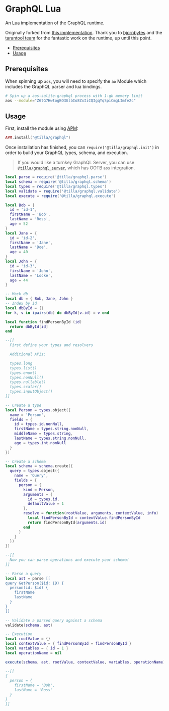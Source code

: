 # GraphQL Lua

An Lua implementation of the GraphQL runtime.

Originally forked from
[this implementation](https://github.com/tarantool/graphql). Thank you to [bjornbytes](https://github.com/bjornbytes/graphql-lua) and the [tarantool team](https://github.com/tarantool/graphql) for the fantastic work on the runtime, up until this point.

<!-- toc -->

- [Prerequisites](#prerequisites)
- [Usage](#usage)

<!-- tocstop -->

## Prerequisites

When spinning up `aos`, you will need to specify the `ao` Module which includes
the GraphQL parser and lua bindings.

```sh
# Spin up a aos-sqlite-graphql process with 1-gb memory limit
aos --module="Z6tG7HwtogBO3GlbIo8ZxIiCQIgqYqSpiCmgLImfe2c"
```

## Usage

First, install the module using [APM](https://apm.betteridea.dev/):

```lua
APM.install("@tilla/graphql")
```

Once installation has finished, you can `require('@tilla/graphql.init')` in order to
build your GraphQL types, schema, and execution.

> If you would like a turnkey GraphQL Server, you can use
> [`@tilla/graphql_server`](../server/), which has OOTB `aos` integration.

```lua
local parse = require('@tilla/graphql.parse')
local schema = require('@tilla/graphql.schema')
local types = require('@tilla/graphql.types')
local validate = require('@tilla/graphql.validate')
local execute = require('@tilla/graphql.execute')

local Bob = {
  id = 'id-1',
  firstName = 'Bob',
  lastName = 'Ross',
  age = 52
}
local Jane = {
  id = 'id-2',
  firstName = 'Jane',
  lastName = 'Doe',
  age = 40
}
local John = {
  id = 'id-3',
  firstName = 'John',
  lastName = 'Locke',
  age = 44
}

-- Mock db
local db = { Bob, Jane, John }
-- Index by id
local dbById = {}
for k, v in ipairs(db) do dbById[v.id] = v end

local function findPersonById (id)
  return dbById[id]
end

--[[
  First define your types and resolvers

  Additional APIs:

  types.long
  types.list()
  types.enum()
  types.nonNull()
  types.nullable()
  types.scalar()
  types.inputObject()
]]

-- Create a type
local Person = types.object({
  name = 'Person',
  fields = {
    id = types.id.nonNull,
    firstName = types.string.nonNull,
    middleName = types.string,
    lastName = types.string.nonNull,
    age = types.int.nonNull
  }
})

-- Create a schema
local schema = schema.create({
  query = types.object({
    name = 'Query',
    fields = {
      person = {
        kind = Person,
        arguments = {
          id = types.id,
          defaultValue = 1
        },
        resolve = function(rootValue, arguments, contextValue, info)
          local findPersonById = contextValue.findPersonById
          return findPersonById(arguments.id)
        end
      }
    }
  })
})

--[[
  Now you can parse operations and execute your schema!
]]

-- Parse a query
local ast = parse [[
query GetPerson($id: ID) {
  person(id: $id) {
    firstName
    lastName
  }
}
]]

-- Validate a parsed query against a schema
validate(schema, ast)

-- Execution
local rootValue = {}
local contextValue = { findPersonById = findPersonById }
local variables = { id = 1 }
local operationName = nil

execute(schema, ast, rootValue, contextValue, variables, operationName)

--[[
{
  person = {
    firstName = 'Bob',
    lastName = 'Ross'
  }
}
]]
```

